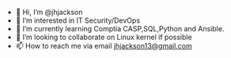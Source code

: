 - 👋 Hi, I’m @jhjackson
- 👀 I’m interested in IT Security/DevOps
- 🌱 I’m currently learning Comptia CASP,SQL,Python and Ansible.
- 💞️ I’m looking to collaborate on Linux kernel if possible
- 📫 How to reach me via email jhjackson13@gmail.com

<!---
jhjackson/jhjackson is a ✨ special ✨ repository because its `README.md` (this file) appears on your GitHub profile.
You can click the Preview link to take a look at your changes.
--->

